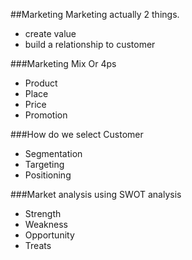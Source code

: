 ##Marketing 
Marketing actually 2 things.  
* create value 
* build a relationship to customer

###Marketing Mix Or 4ps
* Product
* Place
* Price
* Promotion

###How do we select Customer
* Segmentation
* Targeting 
* Positioning 

###Market analysis using SWOT analysis
* Strength
* Weakness
* Opportunity
* Treats